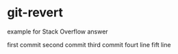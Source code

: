 # git-revert
example for Stack Overflow answer



first commit
second commit
third commit
fourt line
fift line
